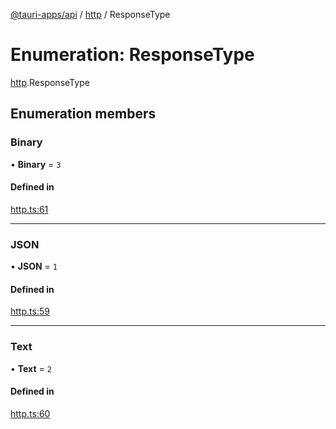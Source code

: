 [@tauri-apps/api](../README.md) / [http](../modules/http.md) / ResponseType

# Enumeration: ResponseType

[http](../modules/http.md).ResponseType

## Enumeration members

### Binary

• **Binary** = `3`

#### Defined in

[http.ts:61](https://github.com/tauri-apps/tauri/blob/2c040ea/tooling/api/src/http.ts#L61)

___

### JSON

• **JSON** = `1`

#### Defined in

[http.ts:59](https://github.com/tauri-apps/tauri/blob/2c040ea/tooling/api/src/http.ts#L59)

___

### Text

• **Text** = `2`

#### Defined in

[http.ts:60](https://github.com/tauri-apps/tauri/blob/2c040ea/tooling/api/src/http.ts#L60)
